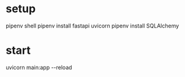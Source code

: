 # setup
pipenv shell
pipenv install fastapi uvicorn
pipenv install SQLAlchemy

# start
uvicorn main:app --reload

